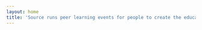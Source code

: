 ```yaml
---
layout: home
title: 'Source runs peer learning events for people to create the education they need.'
---
```

